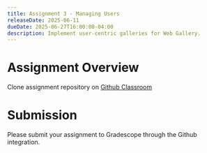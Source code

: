 ```yaml
---
title: Assignment 3 - Managing Users
releaseDate: 2025-06-11
dueDate: 2025-06-27T16:00:00-04:00
description: Implement user-centric galleries for Web Gallery.
---
```


# Assignment Overview

Clone assignment repository on [Github Classroom]()

# Submission

Please submit your assignment to Gradescope through the Github integration.
